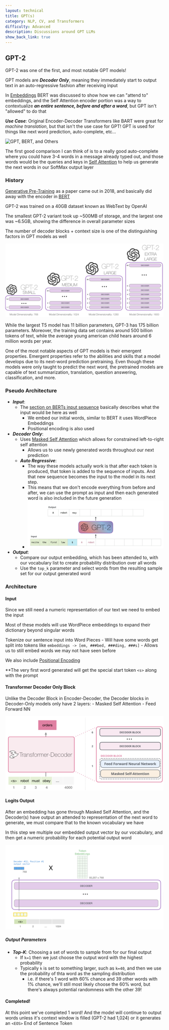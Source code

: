 ```yaml
---
layout: technical
title: GPT(s)
category: NLP, CV, and Transformers
difficulty: Advanced
description: Discussions around GPT LLMs
show_back_link: true
---
```


## GPT-2
GPT-2 was one of the first, and most notable GPT models!

GPT models are ***Decoder Only***, meaning they immediately start to output text in an auto-regressive fashion after receiving input

In [Embeddings](/docs/transformer_and_llm/EMBEDDINGS.md) BERT was discussed to show how we can "attend to" embeddings, and the Self Attention encoder portion was a way to contextualize ***an entire sentence, before and after a word***, but GPT isn't "allowed" to do that

***Use Case***: Original Encoder-Decoder Transformers like BART were great for *machine translation*, but that isn't the use case for GPT! GPT is used for things like next word prediction, auto-complete, etc...

![GPT, BERT, and Others](/img/gpt_bert_others.png)

The first good comparison I can think of is to a really good auto-complete where you could have 3-4 words in a message already typed out, and those words would be the queries and keys in [Self Attention](/docs/transformer_and_llm/ATTENTION.md#self-attention) to help us generate the next words in our SoftMax output layer

### History
[Generative Pre-Training](https://gwern.net/doc/www/s3-us-west-2.amazonaws.com/d73fdc5ffa8627bce44dcda2fc012da638ffb158.pdf) as a paper came out in 2018, and basically did away with the encoder in [BERT](/docs/transformer_and_llm/BERT.md)

GPT-2 was trained on a 40GB dataset known as WebText by OpenAI

The smallest GPT-2 variant took up ~500MB of storage, and the largest one was ~6.5GB, showing the difference in overall parameter sizes

The number of decoder blocks + context size is one of the distinguishing factors in GPT models as well

![GPT Sizes](./images/gpt_sizes.png)

While the largest T5 model has 11 billion parameters, GPT-3 has 175 billion parameters. Moreover, the training data set contains around 500 billion tokens of text, while the average young american child hears around 6 million words per year.

One of the most notable aspects of GPT models is their emergent properties. Emergent properties refer to the abilities and skills that a model develops due to its next-word prediction pretraining. Even though these models were only taught to predict the next word, the pretrained models are capable of text summarization, translation, question answering, classification, and more.

### Pseudo Architecture

- ***Input***:
    - The [section on BERTs input sequence](/docs/transformer_and_llm/BERT.md#input-sequence) basically describes what the input would be here as well
        - We embed our initial words, similar to BERT it uses WordPiece Embeddings
        - Positional encoding is also used
- ***Decoder Only***:
    - Uses [Masked Self Attention](/docs/transformer_and_llm/ATTENTION.md#masked-self-attention) which allows for constrained left-to-right self attention
        - Allows us to use newly generated words throughout our next prediction
    - ***Auto Regressive***:
        - The way these models actually work is that after each token is produced, that token is added to the sequence of inputs. And that new sequence becomes the input to the model in its next step.
        - This means that we don't encode everything from before and after, we can use the prompt as input and then each generated word is also included in the future generation
        - ![AutoRegressive](./images/auto_regressive_generation.png)    
- ***Output***:
    - Compare our output embedding, which has been attended to, with our vocabulary list to create probability distribution over all words
    - Use the `top_k` parameter and select words from the resulting sample set for our output generated word

### Architecture

#### Input
Since we still need a numeric representation of our text we need to embed the input

Most of these models will use WordPiece embeddings to expand their dictionary beyond singular words

Tokenize our sentence input into Word Pieces
    - Will have some words get split into tokens like `embeddings -> [em, ###bed, ###ding, ###s]`
    - Allows us to still embed words we may not have seen before

We also include [Positional Encoding](./ATTENTION.md#positional-encoding)

**The very first word generated will get the special start token `<s>` along with the prompt

#### Transformer Decoder Only Block
Unlike the Decoder Block in Encoder-Decoder, the Decoder blocks in Decoder-Only models only have 2 layers:
    - Masked Self Attention
    - Feed Forward NN

![Transformer Decoder Only Block](./images/decoder_only_block.png)

#### Logits Output
After an embedding has gone through Masked Self Attention, and the Decoder(s) have output an attended to representation of the next word to generate, we must compare that to the known vocabulary we have

In this step we multiple our embedded output vector by our vocabulary, and then get a numeric probability for each potential output word

![Output Choice](./images/decoder_output_choice.png)

##### Output Parameters
- ***Top-K***: Choosing a set of words to sample from for our final output
    - If `k=1` then we just choose the output word with the highest probability
    - Typically `k` is set to something larger, such as `k=40`, and then we use the probability of thta word as the sampling distribution
        - i.e. if there's 1 word with 60% chance and 39 other words with 1% chance, we'll still most likely choose the 60% word, but there's always potential randomness with the other 39!

#### Completed!
At this point we've completed 1 word! And the model will continue to output words unless it's context window is filled (GPT-2 had 1,024) or it generates an `<EOS>` End of Sentence Token